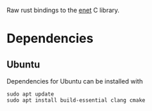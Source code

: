 Raw rust bindings to the [enet](http://enet.bespin.org/) C library.

# Dependencies

## Ubuntu

Dependencies for Ubuntu can be installed with

    sudo apt update
    sudo apt install build-essential clang cmake

